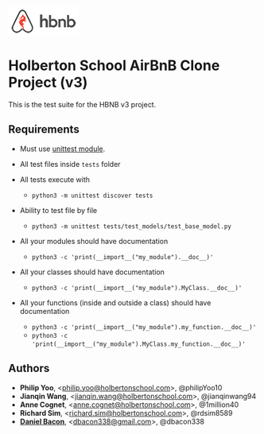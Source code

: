 ![alt tag](https://github.com/dfbacon/AirBnB_clone/blob/master/web_static/images/logo.png)

Holberton School AirBnB Clone Project (v3)
==========================================
This is the test suite for the HBNB v3 project.

Requirements
------------

* Must use [unittest module](https://docs.python.org/3.4/library/unittest.html#module-unittest).
* All test files inside ```tests``` folder
* All tests execute with
  * ```python3 -m unittest discover tests```

* Ability to test file by file
  * ```python3 -m unittest tests/test_models/test_base_model.py```

* All your modules should have documentation
  * ```python3 -c 'print(__import__("my_module").__doc__)'```

* All your classes should have documentation
  * ```python3 -c 'print(__import__("my_module").MyClass.__doc__)'```

* All your functions (inside and outside a class) should have documentation
  * ```python3 -c 'print(__import__("my_module").my_function.__doc__)'```
  * ```python3 -c 'print(__import__("my_module").MyClass.my_function.__doc__)'```

Authors
-------
* **Philip Yoo**, \<philip.yoo@holbertonschool.com>, @philipYoo10
* **Jianqin Wang**, \<jianqin.wang@holbertonschool.com>, @jianqinwang94
* **Anne Cognet**, \<anne.cognet@holbertonschool.com>, @1million40
* **Richard Sim**, \<richard.sim@holbertonschool.com>, @rdsim8589
* [**Daniel Bacon**](https://github.com/dfbacon), \<dbacon338@gmail.com>, @dbacon338
